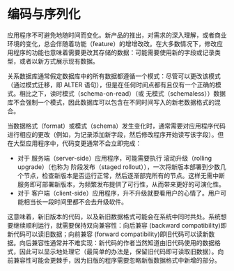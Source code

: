 # 编码与序列化

应用程序不可避免地随时间而变化。新产品的推出，对需求的深入理解，或者商业环境的变化，总会伴随着功能（feature）的增增改改。在大多数情况下，修改应用程序的功能也意味着需要更改其存储的数据：可能需要使用新的字段或记录类型，或者以新方式展示现有数据。

关系数据库通常假定数据库中的所有数据都遵循一个模式：尽管可以更改该模式（通过模式迁移，即 ALTER 语句），但是在任何时间点都有且仅有一个正确的模式。相比之下，读时模式（schema-on-read）（或 无模式（schemaless））数据库不会强制一个模式，因此数据库可以包含在不同时间写入的新老数据格式的混合。

当数据格式（format）或模式（schema）发生变化时，通常需要对应用程序代码进行相应的更改（例如，为记录添加新字段，然后修改程序开始读写该字段）。但在大型应用程序中，代码变更通常不会立即完成：

- 对于 服务端（server-side）应用程序，可能需要执行 滚动升级（rolling upgrade）（也称为 阶段发布（staged rollout）），一次将新版本部署到少数几个节点，检查新版本是否运行正常，然后逐渐部完所有的节点。这样无需中断服务即可部署新版本，为频繁发布提供了可行性，从而带来更好的可演化性。
- 对于 客户端（client-side）应用程序，升不升级就要看用户的心情了。用户可能相当长一段时间里都不会去升级软件。

这意味着，新旧版本的代码，以及新旧数据格式可能会在系统中同时共处。系统想要继续顺利运行，就需要保持双向兼容性：向后兼容 (backward compatibility)即新代码可以读旧数据；向前兼容 (forward compatibility)即旧代码可以读新数据。向后兼容性通常并不难实现：新代码的作者当然知道由旧代码使用的数据格式，因此可以显示地处理它（最简单的办法是，保留旧代码即可读取旧数据）。向前兼容性可能会更棘手，因为旧版的程序需要忽略新版数据格式中新增的部分。
